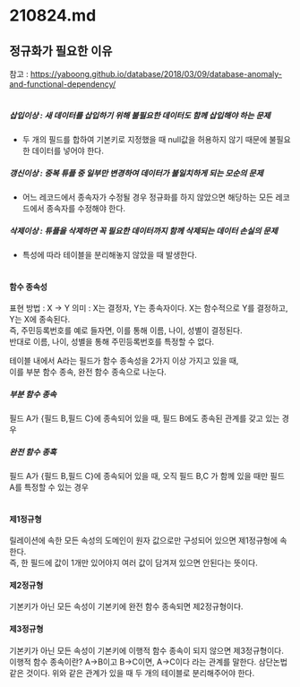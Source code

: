 # 210824.md
## 정규화가 필요한 이유
참고 : https://yaboong.github.io/database/2018/03/09/database-anomaly-and-functional-dependency/ </br></br>
##### 삽입이상 : 새 데이터를 삽입하기 위해 불필요한 데이터도 함께 삽입해야 하는 문제
- 두 개의 필드를 합하여 기본키로 지정했을 때 null값을 허용하지 않기 때문에 불필요한 데이터를 넣어야 한다.

##### 갱신이상 : 중복 튜플 중 일부만 변경하여 데이터가 불일치하게 되는 모순의 문제
- 어느 레코드에서 종속자가 수정될 경우 정규화를 하지 않았으면 해당하는 모든 레코드에서 종속자를 수정해야 한다.

##### 삭제이상 : 튜플을 삭제하면 꼭 필요한 데이터까지 함께 삭제되는 데이터 손실의 문제
- 특성에 따라 테이블을 분리해놓지 않았을 때 발생한다.</br></br>

#### 함수 종속성
표현 방법 : X -> Y
의미 : X는 결정자, Y는 종속자이다. X는 함수적으로 Y를 결정하고, Y는 X에 종속된다.</br>
즉, 주민등록번호를 예로 들자면, 이를 통해 이름, 나이, 성별이 결정된다.</br>
반대로 이름, 나이, 성별을 통해 주민등록번호를 특정할 수 없다.</br>

테이블 내에서 A라는 필드가 함수 종속성을 2가지 이상 가지고 있을 때,</br>
이를 부분 함수 종속, 완전 함수 종속으로 나눈다.</br>

##### 부분 함수 종속
필드 A가 {필드 B,필드 C}에 종속되어 있을 때, 필드 B에도 종속된 관계를 갖고 있는 경우</br>

##### 완전 함수 종혹
필드 A가 {필드 B,필드 C}에 종속되어 있을 때, 오직 필드 B,C 가 함께 있을 때만 필드 A를 특정할 수 있는 경우</br></br>

#### 제1정규형
릴레이션에 속한 모든 속성의 도메인이 원자 값으로만 구성되어 있으면 제1정규형에 속한다.</br>
즉, 한 필드에 값이 1개만 있어야지 여러 값이 담겨져 있으면 안된다는 뜻이다.</br>

#### 제2정규형
기본키가 아닌 모든 속성이 기본키에 완전 함수 종속되면 제2정규형이다.</br>

#### 제3정규형
기본키가 아닌 모든 속성이 기본키에 이행적 함수 종속이 되지 않으면 제3정규형이다.
이행적 함수 종속이란? A->B이고 B->C이면, A->C이다 라는 관계를 말한다. 삼단논법같은 것이다.
위와 같은 관계가 있을 때 두 개의 테이블로 분리해주어야 한다.




